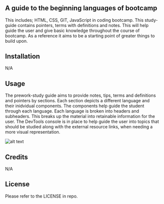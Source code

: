 # <Prework Study Guide Webspage>

## A guide to the beginning languages of bootcamp

This includes; HTML, CSS, GIT, JavaScript in coding bootcamp. This study-guide contains pointers, terms with definitions and notes. This will help guide the user and give basic knowledge throughout the course of bootcamp. As a reference it aims to be a starting point of greater things to build upon.

## Installation

N/A

## Usage

The prework-study guide aims to provide notes, tips, terms and definitions and pointers by sections. Each section depicts a different language and their inidvidual components. The components help guide the student through each language. Each language is broken into headers and subheaders. This breaks up the material into retainable information for the user. The DevTools console is in place to help guide the user into topics that should be studied along with the external resource links, when needing a more visual representation. 

![alt text](assets/images/screenshot.png)

## Credits

N/A

## License

Please refer to the LICENSE in repo.
